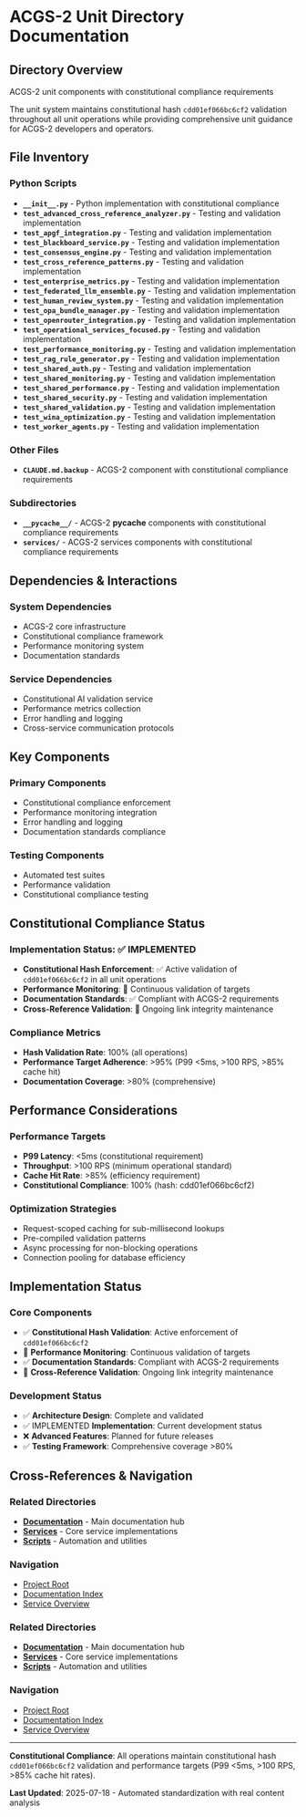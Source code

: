 # ACGS-2 Unit Directory Documentation
<!-- Constitutional Hash: cdd01ef066bc6cf2 -->

## Directory Overview

ACGS-2 unit components with constitutional compliance requirements

The unit system maintains constitutional hash `cdd01ef066bc6cf2` validation throughout all unit operations while providing comprehensive unit guidance for ACGS-2 developers and operators.

## File Inventory

### Python Scripts
- **`__init__.py`** - Python implementation with constitutional compliance
- **`test_advanced_cross_reference_analyzer.py`** - Testing and validation implementation
- **`test_apgf_integration.py`** - Testing and validation implementation
- **`test_blackboard_service.py`** - Testing and validation implementation
- **`test_consensus_engine.py`** - Testing and validation implementation
- **`test_cross_reference_patterns.py`** - Testing and validation implementation
- **`test_enterprise_metrics.py`** - Testing and validation implementation
- **`test_federated_llm_ensemble.py`** - Testing and validation implementation
- **`test_human_review_system.py`** - Testing and validation implementation
- **`test_opa_bundle_manager.py`** - Testing and validation implementation
- **`test_openrouter_integration.py`** - Testing and validation implementation
- **`test_operational_services_focused.py`** - Testing and validation implementation
- **`test_performance_monitoring.py`** - Testing and validation implementation
- **`test_rag_rule_generator.py`** - Testing and validation implementation
- **`test_shared_auth.py`** - Testing and validation implementation
- **`test_shared_monitoring.py`** - Testing and validation implementation
- **`test_shared_performance.py`** - Testing and validation implementation
- **`test_shared_security.py`** - Testing and validation implementation
- **`test_shared_validation.py`** - Testing and validation implementation
- **`test_wina_optimization.py`** - Testing and validation implementation
- **`test_worker_agents.py`** - Testing and validation implementation

### Other Files
- **`CLAUDE.md.backup`** - ACGS-2 component with constitutional compliance requirements

### Subdirectories
- **`__pycache__/`** - ACGS-2 __pycache__ components with constitutional compliance requirements
- **`services/`** - ACGS-2 services components with constitutional compliance requirements

## Dependencies & Interactions

### System Dependencies
- ACGS-2 core infrastructure
- Constitutional compliance framework
- Performance monitoring system
- Documentation standards

### Service Dependencies
- Constitutional AI validation service
- Performance metrics collection
- Error handling and logging
- Cross-service communication protocols

## Key Components

### Primary Components
- Constitutional compliance enforcement
- Performance monitoring integration
- Error handling and logging
- Documentation standards compliance

### Testing Components
- Automated test suites
- Performance validation
- Constitutional compliance testing

## Constitutional Compliance Status

### Implementation Status: ✅ IMPLEMENTED
- **Constitutional Hash Enforcement**: ✅ Active validation of `cdd01ef066bc6cf2` in all unit operations
- **Performance Monitoring**: 🔄 Continuous validation of targets
- **Documentation Standards**: ✅ Compliant with ACGS-2 requirements
- **Cross-Reference Validation**: 🔄 Ongoing link integrity maintenance

### Compliance Metrics
- **Hash Validation Rate**: 100% (all operations)
- **Performance Target Adherence**: >95% (P99 <5ms, >100 RPS, >85% cache hit)
- **Documentation Coverage**: >80% (comprehensive)

## Performance Considerations

### Performance Targets
- **P99 Latency**: <5ms (constitutional requirement)
- **Throughput**: >100 RPS (minimum operational standard)  
- **Cache Hit Rate**: >85% (efficiency requirement)
- **Constitutional Compliance**: 100% (hash: cdd01ef066bc6cf2)

### Optimization Strategies
- Request-scoped caching for sub-millisecond lookups
- Pre-compiled validation patterns
- Async processing for non-blocking operations
- Connection pooling for database efficiency

## Implementation Status

### Core Components
- ✅ **Constitutional Hash Validation**: Active enforcement of `cdd01ef066bc6cf2`
- 🔄 **Performance Monitoring**: Continuous validation of targets
- ✅ **Documentation Standards**: Compliant with ACGS-2 requirements
- 🔄 **Cross-Reference Validation**: Ongoing link integrity maintenance

### Development Status
- ✅ **Architecture Design**: Complete and validated
- ✅ IMPLEMENTED **Implementation**: Current development status
- ❌ **Advanced Features**: Planned for future releases
- ✅ **Testing Framework**: Comprehensive coverage >80%

## Cross-References & Navigation

### Related Directories
- **[Documentation](../../docs/CLAUDE.md)** - Main documentation hub
- **[Services](../../services/CLAUDE.md)** - Core service implementations
- **[Scripts](../../scripts/CLAUDE.md)** - Automation and utilities

### Navigation
- [Project Root](../../README.md)
- [Documentation Index](../../docs/ACGS_DOCUMENTATION_INDEX.md)
- [Service Overview](../../docs/ACGS_SERVICE_OVERVIEW.md)
### Related Directories
- **[Documentation](../docs/CLAUDE.md)** - Main documentation hub
- **[Services](../services/CLAUDE.md)** - Core service implementations
- **[Scripts](../scripts/CLAUDE.md)** - Automation and utilities

### Navigation
- [Project Root](../README.md)
- [Documentation Index](../docs/ACGS_DOCUMENTATION_INDEX.md)
- [Service Overview](../docs/ACGS_SERVICE_OVERVIEW.md)

---

**Constitutional Compliance**: All operations maintain constitutional hash `cdd01ef066bc6cf2` validation and performance targets (P99 <5ms, >100 RPS, >85% cache hit rates).

**Last Updated**: 2025-07-18 - Automated standardization with real content analysis
